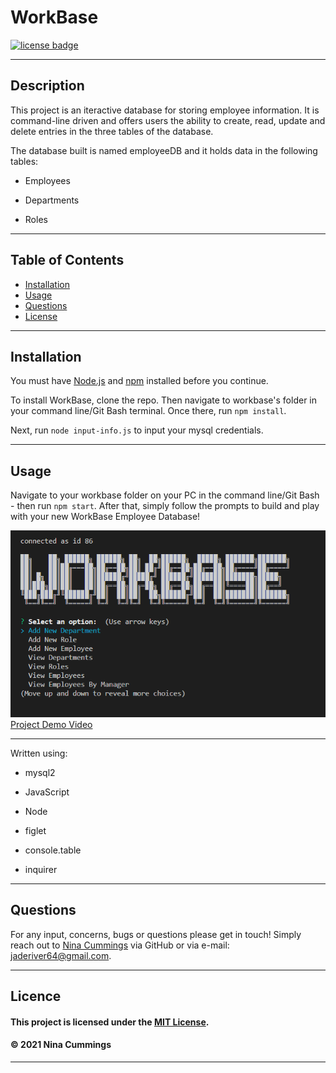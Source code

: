
# WorkBase
<a href='https://opensource.org/licenses/MIT'><img src='https://img.shields.io/badge/license-MIT-blueviolet' alt='license badge'></a>

---------------------------------------

## Description

This project is an iteractive database for storing employee information.  It is command-line driven and offers users the ability to create, read, update and delete entries in the three tables of the database.

The database built is named employeeDB and it holds data in the following tables:

* Employees

* Departments

* Roles


---------------------------------------

## Table of Contents
* [Installation](#installation)
* [Usage](#usage)
* [Questions](#questions)
* [License](#license)


---------------------------------------

## Installation

You must have [Node.js]("https://nodejs.org/") and [npm]("https://www.npmjs.com/") installed before you continue.

To install WorkBase, clone the repo.  Then navigate to workbase's folder in your command line/Git Bash terminal.  Once there, run `npm install`.

Next, run `node input-info.js` to input your mysql credentials.

---------------------------------------

## Usage

Navigate to your workbase folder on your PC in the command line/Git Bash - then run `npm start`.   After that, simply follow the prompts to build and play with your new WorkBase Employee Database!

![Project Usage Image](lib\images\workbase-screenshot.png)
[Project Demo Video](video)

---------------------------------------


Written using:

* mysql2
                    
* JavaScript
   
* Node

* figlet

* console.table

* inquirer

---------------------------------------


## Questions

For any input, concerns, bugs or questions please get in touch!  Simply reach out to [Nina Cummings](https://github.com/jaderiver62/workbase) via GitHub or via e-mail: jaderiver64@gmail.com.

---------------------------------------

## Licence


#### This project is licensed under the [MIT License](https://opensource.org/licenses/MIT).
#### &copy; 2021 Nina Cummings

---------------------------------------
    